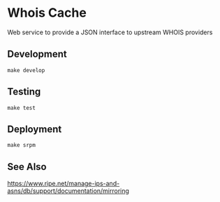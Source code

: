 # Whois Cache

Web service to provide a JSON interface to upstream WHOIS providers

## Development

    make develop

## Testing

    make test

## Deployment

    make srpm

## See Also

https://www.ripe.net/manage-ips-and-asns/db/support/documentation/mirroring


